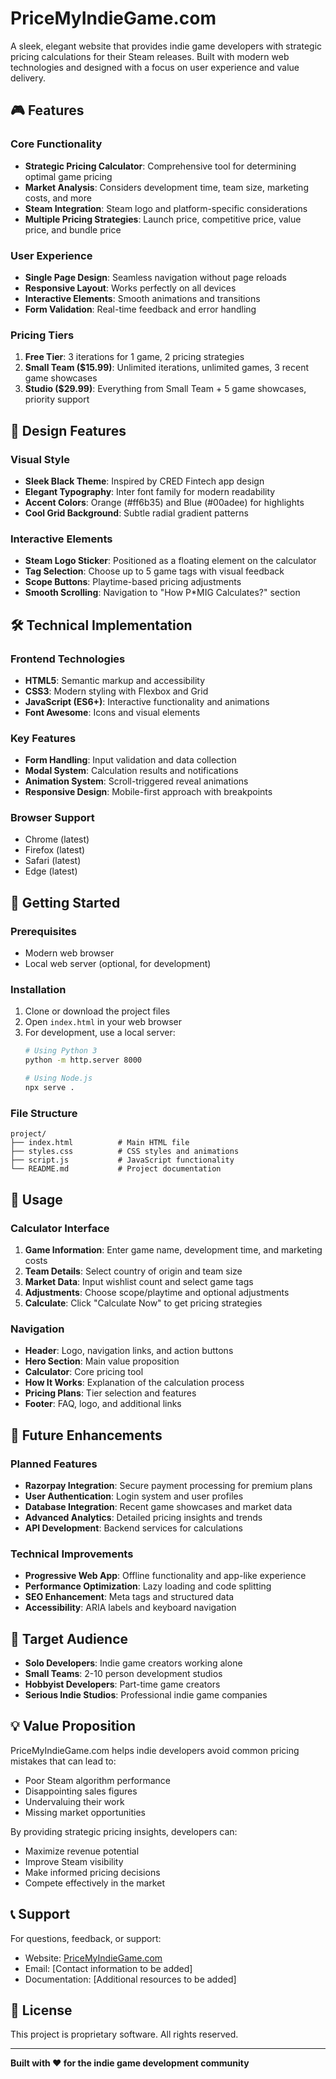 # PriceMyIndieGame.com

A sleek, elegant website that provides indie game developers with strategic pricing calculations for their Steam releases. Built with modern web technologies and designed with a focus on user experience and value delivery.

## 🎮 Features

### Core Functionality
- **Strategic Pricing Calculator**: Comprehensive tool for determining optimal game pricing
- **Market Analysis**: Considers development time, team size, marketing costs, and more
- **Steam Integration**: Steam logo and platform-specific considerations
- **Multiple Pricing Strategies**: Launch price, competitive price, value price, and bundle price

### User Experience
- **Single Page Design**: Seamless navigation without page reloads
- **Responsive Layout**: Works perfectly on all devices
- **Interactive Elements**: Smooth animations and transitions
- **Form Validation**: Real-time feedback and error handling

### Pricing Tiers
1. **Free Tier**: 3 iterations for 1 game, 2 pricing strategies
2. **Small Team ($15.99)**: Unlimited iterations, unlimited games, 3 recent game showcases
3. **Studio ($29.99)**: Everything from Small Team + 5 game showcases, priority support

## 🎨 Design Features

### Visual Style
- **Sleek Black Theme**: Inspired by CRED Fintech app design
- **Elegant Typography**: Inter font family for modern readability
- **Accent Colors**: Orange (#ff6b35) and Blue (#00adee) for highlights
- **Cool Grid Background**: Subtle radial gradient patterns

### Interactive Elements
- **Steam Logo Sticker**: Positioned as a floating element on the calculator
- **Tag Selection**: Choose up to 5 game tags with visual feedback
- **Scope Buttons**: Playtime-based pricing adjustments
- **Smooth Scrolling**: Navigation to "How P*MIG Calculates?" section

## 🛠️ Technical Implementation

### Frontend Technologies
- **HTML5**: Semantic markup and accessibility
- **CSS3**: Modern styling with Flexbox and Grid
- **JavaScript (ES6+)**: Interactive functionality and animations
- **Font Awesome**: Icons and visual elements

### Key Features
- **Form Handling**: Input validation and data collection
- **Modal System**: Calculation results and notifications
- **Animation System**: Scroll-triggered reveal animations
- **Responsive Design**: Mobile-first approach with breakpoints

### Browser Support
- Chrome (latest)
- Firefox (latest)
- Safari (latest)
- Edge (latest)

## 🚀 Getting Started

### Prerequisites
- Modern web browser
- Local web server (optional, for development)

### Installation
1. Clone or download the project files
2. Open `index.html` in your web browser
3. For development, use a local server:
   ```bash
   # Using Python 3
   python -m http.server 8000
   
   # Using Node.js
   npx serve .
   ```

### File Structure
```
project/
├── index.html          # Main HTML file
├── styles.css          # CSS styles and animations
├── script.js           # JavaScript functionality
└── README.md           # Project documentation
```

## 📱 Usage

### Calculator Interface
1. **Game Information**: Enter game name, development time, and marketing costs
2. **Team Details**: Select country of origin and team size
3. **Market Data**: Input wishlist count and select game tags
4. **Adjustments**: Choose scope/playtime and optional adjustments
5. **Calculate**: Click "Calculate Now" to get pricing strategies

### Navigation
- **Header**: Logo, navigation links, and action buttons
- **Hero Section**: Main value proposition
- **Calculator**: Core pricing tool
- **How It Works**: Explanation of the calculation process
- **Pricing Plans**: Tier selection and features
- **Footer**: FAQ, logo, and additional links

## 🔮 Future Enhancements

### Planned Features
- **Razorpay Integration**: Secure payment processing for premium plans
- **User Authentication**: Login system and user profiles
- **Database Integration**: Recent game showcases and market data
- **Advanced Analytics**: Detailed pricing insights and trends
- **API Development**: Backend services for calculations

### Technical Improvements
- **Progressive Web App**: Offline functionality and app-like experience
- **Performance Optimization**: Lazy loading and code splitting
- **SEO Enhancement**: Meta tags and structured data
- **Accessibility**: ARIA labels and keyboard navigation

## 🎯 Target Audience

- **Solo Developers**: Indie game creators working alone
- **Small Teams**: 2-10 person development studios
- **Hobbyist Developers**: Part-time game creators
- **Serious Indie Studios**: Professional indie game companies

## 💡 Value Proposition

PriceMyIndieGame.com helps indie developers avoid common pricing mistakes that can lead to:
- Poor Steam algorithm performance
- Disappointing sales figures
- Undervaluing their work
- Missing market opportunities

By providing strategic pricing insights, developers can:
- Maximize revenue potential
- Improve Steam visibility
- Make informed pricing decisions
- Compete effectively in the market

## 📞 Support

For questions, feedback, or support:
- Website: [PriceMyIndieGame.com](https://pricemyindiegame.com)
- Email: [Contact information to be added]
- Documentation: [Additional resources to be added]

## 📄 License

This project is proprietary software. All rights reserved.

---

**Built with ❤️ for the indie game development community**
